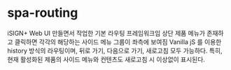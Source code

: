 # spa-routing

iSIGN+ Web UI 만들면서 작업한 기본 라우팅 프레임워크임
상단 제품 메뉴가 존재하고 클릭하면 각각의 해당하는 사이드 메뉴 그룹이 좌측에 보여짐
Vanilla jS 를 이용한 history 방식의 라우팅이며,
뒤로 가기, 다음으로 가기, 새로고침 모두 가능하다.
특히, 현재 활성화된 제품의 사이드 메뉴와 컨텐츠도 새로고침 시 이상없이 표시된다.
